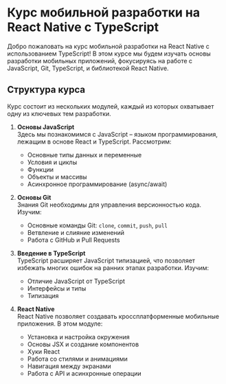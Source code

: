 # Курс мобильной разработки на React Native с TypeScript

Добро пожаловать на курс мобильной разработки на React Native с использованием TypeScript! В этом курсе мы будем изучать основы разработки мобильных приложений, фокусируясь на работе с JavaScript, Git, TypeScript, и библиотекой React Native.

## Структура курса

Курс состоит из нескольких модулей, каждый из которых охватывает одну из ключевых тем разработки. 

1. **Основы JavaScript**  
   Здесь мы познакомимся с JavaScript – языком программирования, лежащим в основе React и TypeScript. Рассмотрим:
   - Основные типы данных и переменные
   - Условия и циклы
   - Функции
   - Объекты и массивы
   - Асинхронное программирование (async/await)

2. **Основы Git**  
   Знания Git необходимы для управления версионностью кода. Изучим:
   - Основные команды Git: `clone`, `commit`, `push`, `pull`
   - Ветвление и слияние изменений
   - Работа с GitHub и Pull Requests

3. **Введение в TypeScript**  
   TypeScript расширяет JavaScript типизацией, что позволяет избежать многих ошибок на ранних этапах разработки. Изучим:
   - Отличие JavaScript от TypeScript
   - Интерфейсы и типы
   - Типизация

4. **React Native**  
   React Native позволяет создавать кроссплатформенные мобильные приложения. В этом модуле:
   - Установка и настройка окружения
   - Основы JSX и создание компонентов
   - Хуки React
   - Работа со стилями и анимациями
   - Навигация между экранами
   - Работа с API и асинхронные операции